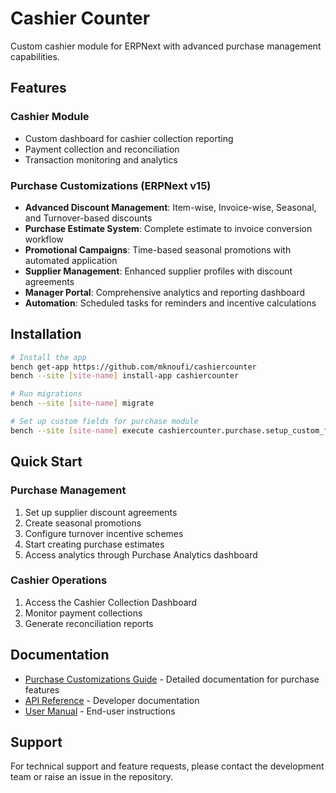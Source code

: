 # Cashier Counter

Custom cashier module for ERPNext with advanced purchase management capabilities.

## Features

### Cashier Module
- Custom dashboard for cashier collection reporting
- Payment collection and reconciliation
- Transaction monitoring and analytics

### Purchase Customizations (ERPNext v15)
- **Advanced Discount Management**: Item-wise, Invoice-wise, Seasonal, and Turnover-based discounts
- **Purchase Estimate System**: Complete estimate to invoice conversion workflow
- **Promotional Campaigns**: Time-based seasonal promotions with automated application
- **Supplier Management**: Enhanced supplier profiles with discount agreements
- **Manager Portal**: Comprehensive analytics and reporting dashboard
- **Automation**: Scheduled tasks for reminders and incentive calculations

## Installation

```bash
# Install the app
bench get-app https://github.com/mknoufi/cashiercounter
bench --site [site-name] install-app cashiercounter

# Run migrations
bench --site [site-name] migrate

# Set up custom fields for purchase module
bench --site [site-name] execute cashiercounter.purchase.setup_custom_fields.execute
```

## Quick Start

### Purchase Management
1. Set up supplier discount agreements
2. Create seasonal promotions
3. Configure turnover incentive schemes
4. Start creating purchase estimates
5. Access analytics through Purchase Analytics dashboard

### Cashier Operations
1. Access the Cashier Collection Dashboard
2. Monitor payment collections
3. Generate reconciliation reports

## Documentation

- [Purchase Customizations Guide](PURCHASE_README.md) - Detailed documentation for purchase features
- [API Reference](docs/api.md) - Developer documentation
- [User Manual](docs/user-guide.md) - End-user instructions

## Support

For technical support and feature requests, please contact the development team or raise an issue in the repository.

